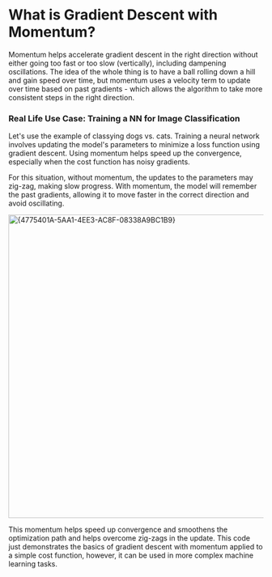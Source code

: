 # What is Gradient Descent with Momentum? 

Momentum helps accelerate gradient descent in the right direction without either going too fast or too slow (vertically), including dampening oscillations. The idea of the whole thing is to have a ball rolling down a hill and gain speed over time, but momentum uses a velocity term to update over time based on past gradients - which allows the algorithm to take more consistent steps in the right direction. 

### Real Life Use Case: Training a NN for Image Classification

Let's use the example of classying dogs vs. cats. Training a neural network involves updating the model's parameters to minimize a loss function using gradient descent. Using momentum helps speed up the convergence, especially when the cost function has noisy gradients. 

For this situation, without momentum, the updates to the parameters may zig-zag, making slow progress. With momentum, the model will remember the past gradients, allowing it to move faster in the correct direction and avoid oscillating. 

<img width="600" alt="{4775401A-5AA1-4EE3-AC8F-08338A9BC1B9}" src="https://github.com/user-attachments/assets/c48c02c9-96fa-49a0-bfab-f164e644806e" />

This momentum helps speed up convergence and smoothens the optimization path and helps overcome zig-zags in the update. This code just demonstrates the basics of gradient descent with momentum applied to a simple cost function, however, it can be used in more complex machine learning tasks. 

